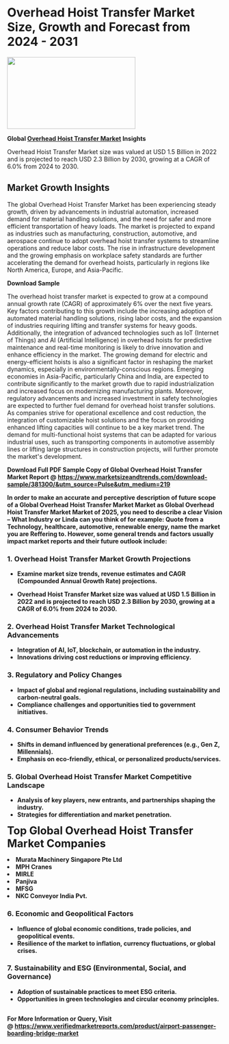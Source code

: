 <H1>Overhead Hoist Transfer Market Size, Growth and Forecast from 2024 - 2031</H1><img class="aligncenter size-medium wp-image-584254" src="https://thirdeyenews.in/wp-content/uploads/2024/09/Global-Market-Research-300x168.jpeg" alt="" width="300" height="168" /><p><strong>Global&nbsp;<a href="https://www.marketsizeandtrends.com/download-sample/381300/&amp;utm_source=Pulse&amp;utm_medium=219">Overhead Hoist Transfer Market</a> Insights</strong></p><p>Overhead Hoist Transfer Market size was valued at USD 1.5 Billion in 2022 and is projected to reach USD 2.3 Billion by 2030, growing at a CAGR of 6.0% from 2024 to 2030.</p><p><h2>Market Growth Insights</h2> <p>The global Overhead Hoist Transfer Market has been experiencing steady growth, driven by advancements in industrial automation, increased demand for material handling solutions, and the need for safer and more efficient transportation of heavy loads. The market is projected to expand as industries such as manufacturing, construction, automotive, and aerospace continue to adopt overhead hoist transfer systems to streamline operations and reduce labor costs. The rise in infrastructure development and the growing emphasis on workplace safety standards are further accelerating the demand for overhead hoists, particularly in regions like North America, Europe, and Asia-Pacific.</p> <p><strong>Download Sample</strong></p> <p>The overhead hoist transfer market is expected to grow at a compound annual growth rate (CAGR) of approximately 6% over the next five years. Key factors contributing to this growth include the increasing adoption of automated material handling solutions, rising labor costs, and the expansion of industries requiring lifting and transfer systems for heavy goods. Additionally, the integration of advanced technologies such as IoT (Internet of Things) and AI (Artificial Intelligence) in overhead hoists for predictive maintenance and real-time monitoring is likely to drive innovation and enhance efficiency in the market. The growing demand for electric and energy-efficient hoists is also a significant factor in reshaping the market dynamics, especially in environmentally-conscious regions. Emerging economies in Asia-Pacific, particularly China and India, are expected to contribute significantly to the market growth due to rapid industrialization and increased focus on modernizing manufacturing plants. Moreover, regulatory advancements and increased investment in safety technologies are expected to further fuel demand for overhead hoist transfer solutions. As companies strive for operational excellence and cost reduction, the integration of customizable hoist solutions and the focus on providing enhanced lifting capacities will continue to be a key market trend. The demand for multi-functional hoist systems that can be adapted for various industrial uses, such as transporting components in automotive assembly lines or lifting large structures in construction projects, will further promote the market's development. <p><strong></p><p><span class=""><strong>Download Full PDF Sample Copy of Global Overhead Hoist Transfer Market Report</strong> @ <a href="https://www.marketsizeandtrends.com/download-sample/381300/&amp;utm_source=Pulse&amp;utm_medium=219" target="_blank">https://www.marketsizeandtrends.com/download-sample/381300/&amp;utm_source=Pulse&amp;utm_medium=219</a></span></p><p>In order to make an accurate and perceptive description of future scope of a Global&nbsp;Overhead Hoist Transfer Market Market as Global&nbsp;Overhead Hoist Transfer Market Market of 2025, you need to describe a clear Vision &ndash; What Industry or Linda can you think of for example: Quote from a Technology, healthcare, automotive, renewable energy, name the market you are Reffering to. However, some general trends and factors usually impact market reports and their future outlook include:</p><h3>1.&nbsp;<strong>Overhead Hoist Transfer Market Growth Projections</strong></h3><ul><li>Examine market size trends, revenue estimates and CAGR (Compounded Annual Growth Rate) projections.</li><li><p>Overhead Hoist Transfer Market size was valued at USD 1.5 Billion in 2022 and is projected to reach USD 2.3 Billion by 2030, growing at a CAGR of 6.0% from 2024 to 2030.</p></li></ul><h3>2.&nbsp;<strong>Overhead Hoist Transfer Market Technological Advancements</strong></h3><ul><li>Integration of AI, IoT, blockchain, or automation in the industry.</li><li>Innovations driving cost reductions or improving efficiency.</li></ul><h3>3.&nbsp;<strong>Regulatory and Policy Changes</strong></h3><ul><li>Impact of global and regional regulations, including sustainability and carbon-neutral goals.</li><li>Compliance challenges and opportunities tied to government initiatives.</li></ul><h3>4.&nbsp;<strong>Consumer Behavior Trends</strong></h3><ul><li>Shifts in demand influenced by generational preferences (e.g., Gen Z, Millennials).</li><li>Emphasis on eco-friendly, ethical, or personalized products/services.</li></ul><h3>5.&nbsp;<strong>Global Overhead Hoist Transfer Market Competitive Landscape</strong></h3><ul><li>Analysis of key players, new entrants, and partnerships shaping the industry.</li><li>Strategies for differentiation and market penetration.</li></ul><p data-pm-slice="1 1 []"><span style="color: inherit; font-family: inherit; font-size: 25px;">Top Global Overhead Hoist Transfer Market Companies</span></p><div class="" data-test-id=""><p><li>Murata Machinery Singapore Pte Ltd</li><li> MPH Cranes</li><li> MIRLE</li><li> Panjiva</li><li> MFSG</li><li> NKC Conveyor India Pvt.</li></p></div><h3>6.&nbsp;<strong>Economic and Geopolitical Factors</strong></h3><ul><li>Influence of global economic conditions, trade policies, and geopolitical events.</li><li>Resilience of the market to inflation, currency fluctuations, or global crises.</li></ul><h3>7.&nbsp;<strong>Sustainability and ESG (Environmental, Social, and Governance)</strong></h3><ul><li>Adoption of sustainable practices to meet ESG criteria.</li><li>Opportunities in green technologies and circular economy principles.</li></ul><h2><strong style="font-size: 14px;">For More Information or Query, Visit @&nbsp;</strong><a style="background-color: #ffffff; font-size: 14px;" href="https://www.marketsizeandtrends.com/report/overhead-hoist-transfer-market/" target="_blank">https://www.verifiedmarketreports.com/product/airport-passenger-boarding-bridge-market</a></h2>
